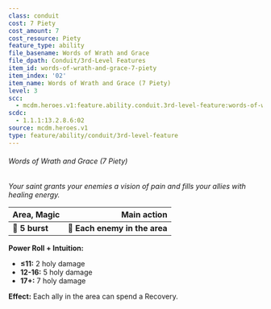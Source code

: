 ```yaml
---
class: conduit
cost: 7 Piety
cost_amount: 7
cost_resource: Piety
feature_type: ability
file_basename: Words of Wrath and Grace
file_dpath: Conduit/3rd-Level Features
item_id: words-of-wrath-and-grace-7-piety
item_index: '02'
item_name: Words of Wrath and Grace (7 Piety)
level: 3
scc:
  - mcdm.heroes.v1:feature.ability.conduit.3rd-level-feature:words-of-wrath-and-grace-7-piety
scdc:
  - 1.1.1:13.2.8.6:02
source: mcdm.heroes.v1
type: feature/ability/conduit/3rd-level-feature
---
```


###### Words of Wrath and Grace (7 Piety)

*Your saint grants your enemies a vision of pain and fills your allies with healing energy.*

| **Area, Magic** |               **Main action** |
| --------------- | ----------------------------: |
| **📏 5 burst**  | **🎯 Each enemy in the area** |

**Power Roll + Intuition:**

- **≤11:** 2 holy damage
- **12-16:** 5 holy damage
- **17+:** 7 holy damage

**Effect:** Each ally in the area can spend a Recovery.
